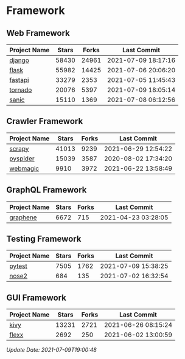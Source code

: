 # Framework

## Web Framework
| Project Name | Stars | Forks | Last Commit |
| ------------ | ----- | ----- | ----------- |
| [django](https://github.com/django/django) | 58430 | 24961 | 2021-07-09 18:17:16 |
| [flask](https://github.com/pallets/flask) | 55982 | 14425 | 2021-07-06 20:06:20 |
| [fastapi](https://github.com/tiangolo/fastapi) | 33279 | 2353 | 2021-07-05 11:45:43 |
| [tornado](https://github.com/tornadoweb/tornado) | 20076 | 5397 | 2021-07-09 18:05:14 |
| [sanic](https://github.com/sanic-org/sanic) | 15110 | 1369 | 2021-07-08 06:12:56 |

## Crawler Framework
| Project Name | Stars | Forks | Last Commit |
| ------------ | ----- | ----- | ----------- |
| [scrapy](https://github.com/scrapy/scrapy) | 41013 | 9239 | 2021-06-29 12:54:22 |
| [pyspider](https://github.com/binux/pyspider) | 15039 | 3587 | 2020-08-02 17:34:20 |
| [webmagic](https://github.com/code4craft/webmagic) | 9910 | 3972 | 2021-06-22 13:58:49 |

## GraphQL Framework
| Project Name | Stars | Forks | Last Commit |
| ------------ | ----- | ----- | ----------- |
| [graphene](https://github.com/graphql-python/graphene) | 6672 | 715 | 2021-04-23 03:28:05 |

## Testing Framework
| Project Name | Stars | Forks | Last Commit |
| ------------ | ----- | ----- | ----------- |
| [pytest](https://github.com/pytest-dev/pytest) | 7505 | 1762 | 2021-07-09 15:38:25 |
| [nose2](https://github.com/nose-devs/nose2) | 684 | 135 | 2021-07-02 16:32:54 |

## GUI Framework
| Project Name | Stars | Forks | Last Commit |
| ------------ | ----- | ----- | ----------- |
| [kivy](https://github.com/kivy/kivy) | 13231 | 2721 | 2021-06-26 08:15:24 |
| [flexx](https://github.com/flexxui/flexx) | 2692 | 250 | 2021-06-02 13:00:59 |

*Update Date: 2021-07-09T19:00:48*